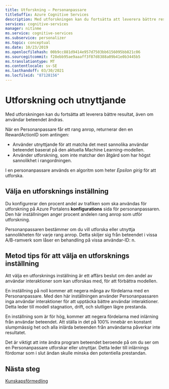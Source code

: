 ```yaml
---
title: Utforskning – Personanpassare
titleSuffix: Azure Cognitive Services
description: Med utforskningen kan du fortsätta att leverera bättre resultat, även om användar beteendet ändras. Att välja en utforsknings inställning är ett affärs beslut om den andel av användar interaktioner som kan utforskas med, för att förbättra modellen.
services: cognitive-services
manager: nitinme
ms.service: cognitive-services
ms.subservice: personalizer
ms.topic: conceptual
ms.date: 10/23/2019
ms.openlocfilehash: 00b9cc881d9414e957d7503bb6156095bb821c06
ms.sourcegitcommit: f28ebb95ae9aaaff3f87d8388a09b41e0b3445b5
ms.translationtype: MT
ms.contentlocale: sv-SE
ms.lasthandoff: 03/30/2021
ms.locfileid: "87128156"
---
```

# <a name="exploration-and-exploitation"></a>Utforskning och utnyttjande

Med utforskningen kan du fortsätta att leverera bättre resultat, även om användar beteendet ändras.

När en Personanpassare får ett rang anrop, returnerar den en RewardActionID som antingen:
* Använder utnyttjande för att matcha det mest sannolika användar beteendet baserat på den aktuella Machine Learning-modellen.
* Använder utforskning, som inte matchar den åtgärd som har högst sannolikhet i rangordningen.

I en personanpassare används en algoritm som heter *Epsilon girig* för att utforska. 

## <a name="choosing-an-exploration-setting"></a>Välja en utforsknings inställning

Du konfigurerar den procent andel av trafiken som ska användas för utforskning på Azure Portalens **konfigurations** sida för personanpassaren. Den här inställningen anger procent andelen rang anrop som utför utforskning. 

Personanpassaren bestämmer om du vill utforska eller utnyttja sannolikheten för varje rang anrop. Detta skiljer sig från beteendet i vissa A/B-ramverk som låser en behandling på vissa användar-ID: n.

## <a name="best-practices-for-choosing-an-exploration-setting"></a>Metod tips för att välja en utforsknings inställning

Att välja en utforsknings inställning är ett affärs beslut om den andel av användar interaktioner som kan utforskas med, för att förbättra modellen. 

En inställning på noll kommer att negera många av fördelarna med en Personanpassare. Med den här inställningen använder Personanpassaren inga användar interaktioner för att upptäcka bättre användar interaktioner. Detta leder till modell stagnation, drift, och slutligen lägre prestanda.

En inställning som är för hög, kommer att negera fördelarna med inlärning från användar beteendet. Att ställa in det på 100% innebär en konstant slumpmässig het och alla inlärda beteenden från användarna påverkar inte resultatet.

Det är viktigt att inte ändra program beteendet beroende på om du ser om en Personanpassare utforskar eller utnyttjar. Detta leder till inlärnings fördomar som i slut ändan skulle minska den potentiella prestandan.

## <a name="next-steps"></a>Nästa steg

[Kunskapsförmedling](concepts-reinforcement-learning.md) 
